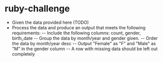 # ruby-challenge

- Given the data provided here (TODO)
- Process the data and produce an output that meets the following requirements:
-- Include the following columns: count, gender, birth_date
-- Group the data by month/year and gender given.
-- Order the data by month/year desc
-- Output "Female" as "F" and "Male" as "M" in the gender column
-- A row with missing data should be left out completely
